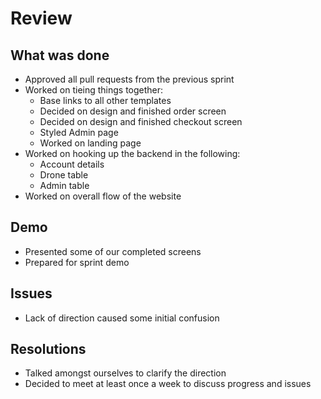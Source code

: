 # Review 

## What was done 
- Approved all pull requests from the previous sprint
- Worked on tieing things together:
    - Base links to all other templates
    - Decided on design and finished order screen
    - Decided on design and finished checkout screen
    - Styled Admin page
    - Worked on landing page
- Worked on hooking up the backend in the following:
    - Account details
    - Drone table
    - Admin table
- Worked on overall flow of the website

## Demo 
 - Presented some of our completed screens
 - Prepared for sprint demo 

## Issues 
- Lack of direction caused some initial confusion

## Resolutions
- Talked amongst ourselves to clarify the direction
- Decided to meet at least once a week to discuss progress and issues
